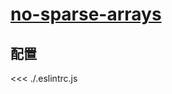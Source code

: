 
# [no-sparse-arrays](https://eslint.vuejs.org/rules/no-sparse-arrays.html)

## 配置

<<< ./.eslintrc.js
        